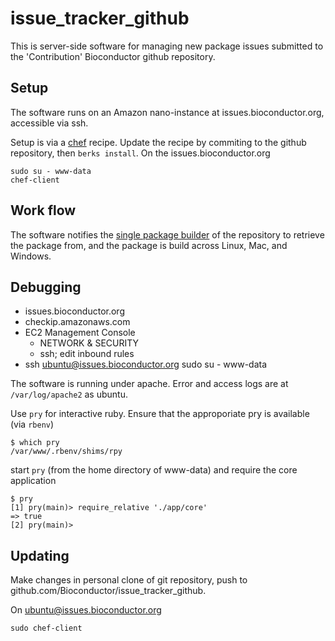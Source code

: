 # issue\_tracker\_github

This is server-side software for managing new package issues submitted
to the 'Contribution' Bioconductor github repository.

## Setup

The software runs on an Amazon nano-instance at
issues.bioconductor.org, accessible via ssh.

Setup is via a [chef][] recipe. Update the recipe by commiting to the
github repository, then `berks install`. On the
issues.bioconductor.org

    sudo su - www-data
    chef-client

## Work flow

The software notifies the [single package builder][] of the repository
to retrieve the package from, and the package is build across Linux,
Mac, and Windows.

## Debugging

- issues.bioconductor.org
- checkip.amazonaws.com
- EC2 Management Console
  - NETWORK & SECURITY
  - ssh; edit inbound rules
- ssh ubuntu@issues.bioconductor.org
  sudo su - www-data

The software is running under apache. Error and access logs are at
`/var/log/apache2` as ubuntu.

Use `pry` for interactive ruby. Ensure that the approporiate pry is
available (via `rbenv`)

    $ which pry
    /var/www/.rbenv/shims/rpy
    
start `pry` (from the home directory of www-data) and require the core
application

    $ pry
    [1] pry(main)> require_relative './app/core'
    => true
    [2] pry(main)> 

## Updating

Make changes in personal clone of git repository, push to
github.com/Bioconductor/issue_tracker_github.

On ubuntu@issues.bioconductor.org

    sudo chef-client

[chef]: https://github.com/Bioconductor/issue_tracker_github_cookbook
[single package builder]: https://staging.bioconductor.org:8000.
